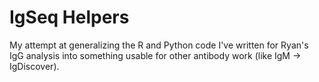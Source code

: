 # IgSeq Helpers

My attempt at generalizing the R and Python code I've written for Ryan's IgG
analysis into something usable for other antibody work (like IgM ->
IgDiscover).
